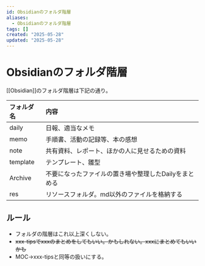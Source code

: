 ```yaml
---
id: Obsidianのフォルダ階層
aliases:
  - Obsidianのフォルダ階層
tags: []
created: "2025-05-28"
updated: "2025-05-28"
---
```


# Obsidianのフォルダ階層

[[Obsidian]]のフォルダ階層は下記の通り。

| フォルダ名 | 内容                                                  |
| :--------  | :--------------                                       |
| daily      | 日報、適当なメモ                                      |
| memo       | 手順書、活動の記録等、本の感想|
| note       | 共有資料、レポート、ほかの人に見せるための資料      |
| template   | テンプレート、雛型                                    |
| Archive    | 不要になったファイルの置き場や整理したDailyをまとめる |
| res        | リソースフォルダ。md以外のファイルを格納する          |

## ルール

- フォルダの階層はこれ以上深くしない。
- ~~xxx-tipsでxxxのまとめをしてもいい。かもしれない。xxxにまとめてもいいかも~~
- MOC→xxx-tipsと同等の扱いにする。
